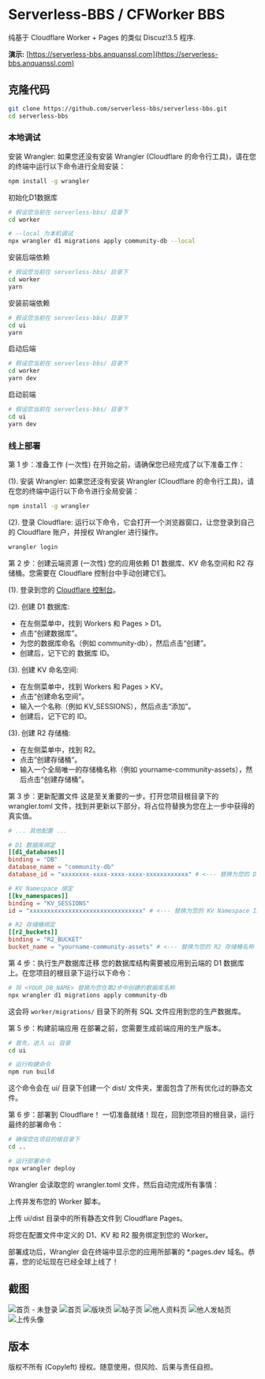 # Serverless-BBS / CFWorker BBS

纯基于 Cloudflare Worker + Pages 的类似 Discuz!3.5 程序.

**演示:** [https://serverless-bbs.anquanssl.com](https://serverless-bbs.anquanssl.com)

## 克隆代码
```bash
git clone https://github.com/serverless-bbs/serverless-bbs.git
cd serverless-bbs
```

### 本地调试

安装 Wrangler: 如果您还没有安装 Wrangler (Cloudflare 的命令行工具)，请在您的终端中运行以下命令进行全局安装：

```bash
npm install -g wrangler
```

初始化D1数据库
```bash
# 假设您当前在 serverless-bbs/ 目录下
cd worker

# --local 为本机调试
npx wrangler d1 migrations apply community-db --local
```

安装后端依赖
```bash
# 假设您当前在 serverless-bbs/ 目录下
cd worker
yarn
```

安装前端依赖
```bash
# 假设您当前在 serverless-bbs/ 目录下
cd ui
yarn
```


启动后端
```bash
# 假设您当前在 serverless-bbs/ 目录下
cd worker
yarn dev
```

启动前端
```bash
# 假设您当前在 serverless-bbs/ 目录下
cd ui
yarn dev
```

### 线上部署

第 1 步：准备工作 (一次性)
在开始之前，请确保您已经完成了以下准备工作：

(1). 安装 Wrangler: 如果您还没有安装 Wrangler (Cloudflare 的命令行工具)，请在您的终端中运行以下命令进行全局安装：

```bash
npm install -g wrangler
```

(2). 登录 Cloudflare: 运行以下命令，它会打开一个浏览器窗口，让您登录到自己的 Cloudflare 账户，并授权 Wrangler 进行操作。

```bash
wrangler login
```

第 2 步：创建云端资源 (一次性)
您的应用依赖 D1 数据库、KV 命名空间和 R2 存储桶。您需要在 Cloudflare 控制台中手动创建它们。

(1). 登录到您的 [Cloudflare 控制台](https://dash.cloudflare.com/)。

(2). 创建 D1 数据库:
- 在左侧菜单中，找到 Workers 和 Pages > D1。
- 点击“创建数据库”。
- 为您的数据库命名（例如 community-db），然后点击“创建”。
- 创建后，记下它的 数据库 ID。

(3). 创建 KV 命名空间:
- 在左侧菜单中，找到 Workers 和 Pages > KV。
- 点击“创建命名空间”。
- 输入一个名称（例如 KV_SESSIONS），然后点击“添加”。
- 创建后，记下它的 ID。

(3). 创建 R2 存储桶:
- 在左侧菜单中，找到 R2。
- 点击“创建存储桶”。
- 输入一个全局唯一的存储桶名称（例如 yourname-community-assets），然后点击“创建存储桶”。

第 3 步：更新配置文件
这是至关重要的一步。打开您项目根目录下的 wrangler.toml 文件，找到并更新以下部分，将占位符替换为您在上一步中获得的真实值。

```wrangler.toml
# ... 其他配置 ...

# D1 数据库绑定
[[d1_databases]]
binding = "DB" 
database_name = "community-db"
database_id = "xxxxxxxx-xxxx-xxxx-xxxx-xxxxxxxxxxxx" # <--- 替换为您的 D1 数据库 ID

# KV Namespace 绑定
[[kv_namespaces]]
binding = "KV_SESSIONS"
id = "xxxxxxxxxxxxxxxxxxxxxxxxxxxxxxxx" # <--- 替换为您的 KV Namespace ID

# R2 存储桶绑定
[[r2_buckets]]
binding = "R2_BUCKET"
bucket_name = "yourname-community-assets" # <--- 替换为您的 R2 存储桶名称
```

第 4 步：执行生产数据库迁移
您的数据库结构需要被应用到云端的 D1 数据库上。在您项目的根目录下运行以下命令：

```bash
# 将 <YOUR_DB_NAME> 替换为您在第2步中创建的数据库名称
npx wrangler d1 migrations apply community-db
```

这会将 `worker/migrations/` 目录下的所有 SQL 文件应用到您的生产数据库。

第 5 步：构建前端应用
在部署之前，您需要生成前端应用的生产版本。

```bash
# 首先，进入 ui 目录
cd ui

# 运行构建命令
npm run build
```

这个命令会在 ui/ 目录下创建一个 dist/ 文件夹，里面包含了所有优化过的静态文件。

第 6 步：部署到 Cloudflare！
一切准备就绪！现在，回到您项目的根目录，运行最终的部署命令：

```bash
# 确保您在项目的根目录下
cd ..

# 运行部署命令
npx wrangler deploy
```

Wrangler 会读取您的 wrangler.toml 文件，然后自动完成所有事情：

上传并发布您的 Worker 脚本。

上传 ui/dist 目录中的所有静态文件到 Cloudflare Pages。

将您在配置文件中定义的 D1、KV 和 R2 服务绑定到您的 Worker。

部署成功后，Wrangler 会在终端中显示您的应用所部署的 *.pages.dev 域名。恭喜，您的论坛现在已经全球上线了！

## 截图

![首页 - 未登录](docs/7.png)
![首页](docs/1.png)
![版块页](docs/2.png)
![帖子页](docs/3.png)
![他人资料页](docs/4.png)
![他人发帖页](docs/5.png)
![上传头像](docs/6.png)


## 版本
版权不所有 (Copyleft) 授权。随意使用，但风险、后果与责任自担。
